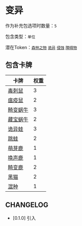 # 变异

作为补充包选项时数量：`5`

包含类型：`单位`

潜在Token：[`森林之物`](森林之物.md) [`诡异`](诡异.md) [`侵蚀`](侵蚀.md) [`障碍物`](障碍物.md)

## 包含卡牌

卡牌 | 权重
--- | ---
[毒刺鼠](../卡牌/毒刺鼠.md) | 3
[瘟疫鼠](../卡牌/瘟疫鼠.md) | 2
[畸变蜗牛](../卡牌/畸变蜗牛.md) | 3
[藏宝蜗牛](../卡牌/藏宝蜗牛.md) | 2
[诡异蛙](../卡牌/诡异蛙.md) | 3
[跳蛙](../卡牌/跳蛙.md) | 2
[萌芽鹿](../卡牌/萌芽鹿.md) | 1
[唤声鹿](../卡牌/唤声鹿.md) | 1
[畸变鹿](../卡牌/畸变鹿.md) | 2
[黑猫](../卡牌/黑猫.md) | 2
[混种](../卡牌/混种.md) | 1

## CHANGELOG

- [0.1.0] 引入
